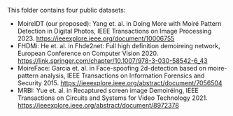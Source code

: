 This folder contains four public datasets:
 - MoireIDT (our proposed): Yang et. al. in Doing More with Moiré Pattern Detection in Digital Photos, IEEE Transactions on Image Processing 2023. https://ieeexplore.ieee.org/document/10006755
 - FHDMi: He et. al. in Fhde2net: Full high definition demoireing network, European Conference on Computer Vision 2020. https://link.springer.com/chapter/10.1007/978-3-030-58542-6_43
 - MoireFace: Garcia et. al. in Face-spoofing 2d-detection based on moire-pattern analysis, IEEE Transactions on Information Forensics and Security 2015. https://ieeexplore.ieee.org/abstract/document/7056504
 - MRBI: Yue et. al. in Recaptured screen image Demoiréing, IEEE Transactions on Circuits and Systems for Video Technology 2021. https://ieeexplore.ieee.org/abstract/document/8972378
 
 

 
